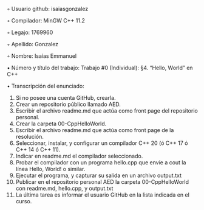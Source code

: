 ◦ Usuario github: isaiasgonzalez

◦ Compilador: MinGW C++ 11.2

◦ Legajo: 1769960

◦ Apellido: Gonzalez

◦ Nombre: Isaías Emmanuel

• Número y título del trabajo: Trabajo #0 (Individual): §4. “Hello, World” en C++

• Transcripción del enunciado:

1. Si no posee una cuenta GitHub, crearla.
2. Crear un repositorio público llamado AED.
3. Escribir el archivo readme.md que actúa como front page del repositorio
personal.
4. Crear la carpeta 00-CppHelloWorld.
5. Escribir el archivo readme.md que actúa como front page de la resolución.
6. Seleccionar, instalar, y configurar un compilador C++ 20 (ó C++ 17 ó C++ 14
ó C++ 11).
7. Indicar en readme.md el compilador seleccionado.
8. Probar el compilador con un programa hello.cpp que envíe a cout la línea
Hello, World! o similar.
9. Ejecutar el programa, y capturar su salida en un archivo output.txt
10. Publicar en el repositorio personal AED la carpeta 00-CppHelloWorld con
readme.md, hello.cpp, y output.txt
11. La última tarea es informar el usuario GitHub en la lista indicada en el curso.
